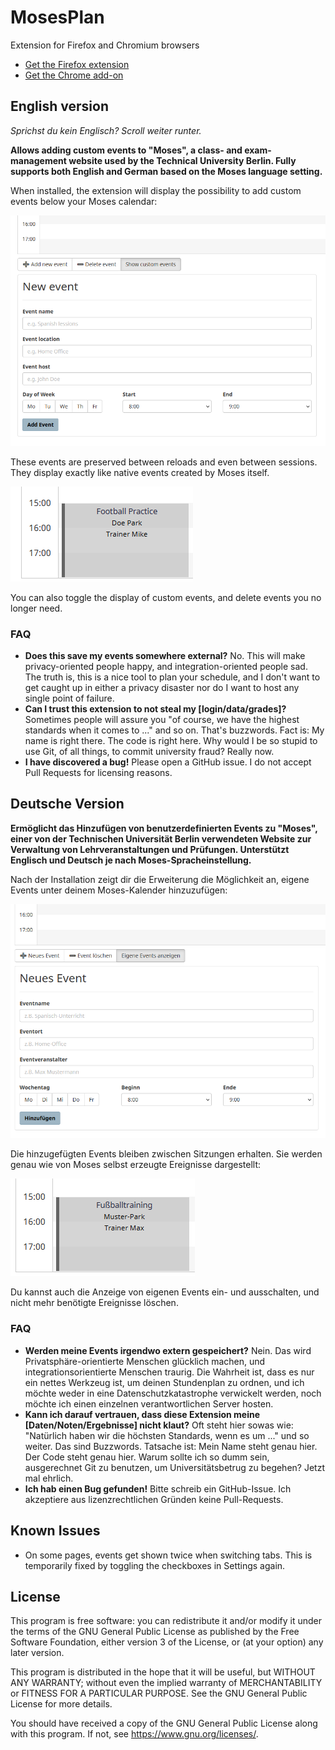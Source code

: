 # MosesPlan

Extension for Firefox and Chromium browsers

* [Get the Firefox extension](https://addons.mozilla.org/en-US/firefox/addon/mosesplan/)
* [Get the Chrome add-on](https://chrome.google.com/webstore/detail/mosesplan/kbfefilfmbljdpaookgedimngjbafkmo)

## English version

*Sprichst du kein Englisch? Scroll weiter runter.*

**Allows adding custom events to "Moses", a class- and exam-management website used by the Technical University Berlin.
Fully supports both English and German based on the Moses language setting.**

When installed, the extension will display the possibility to add custom events below your Moses calendar:

![](images/1.png)

These events are preserved between reloads and even between sessions. They display exactly like native events created by
Moses itself.

![](images/2.png)

You can also toggle the display of custom events, and delete events you no longer need.

### FAQ

* **Does this save my events somewhere external?** No. This will make privacy-oriented people happy, and
  integration-oriented people sad. The truth is, this is a nice tool to plan your schedule, and I don't want to get
  caught up in either a privacy disaster nor do I want to host any single point of failure.
* **Can I trust this extension to not steal my [login/data/grades]?** Sometimes people will assure you "of course, we
  have the highest standards when it comes to ..." and so on. That's buzzwords. Fact is: My name is right there. The
  code is right here. Why would I be so stupid to use Git, of all things, to commit university fraud? Really now.
* **I have discovered a bug!** Please open a GitHub issue. I do not accept Pull Requests for licensing reasons.

## Deutsche Version

**Ermöglicht das Hinzufügen von benutzerdefinierten Events zu "Moses", einer von der Technischen Universität Berlin
verwendeten Website zur Verwaltung von Lehrveranstaltungen und Prüfungen. Unterstützt Englisch und Deutsch je nach
Moses-Spracheinstellung.**

Nach der Installation zeigt dir die Erweiterung die Möglichkeit an, eigene Events unter deinem Moses-Kalender
hinzuzufügen:

![](images/1_de.png)

Die hinzugefügten Events bleiben zwischen Sitzungen erhalten. Sie werden genau wie von Moses selbst erzeugte Ereignisse
dargestellt:

![](images/2_de.png)

Du kannst auch die Anzeige von eigenen Events ein- und ausschalten, und nicht mehr benötigte Ereignisse löschen.

### FAQ

* **Werden meine Events irgendwo extern gespeichert?** Nein. Das wird Privatsphäre-orientierte Menschen glücklich
  machen, und integrationsorientierte Menschen traurig. Die Wahrheit ist, dass es nur ein nettes Werkzeug ist, um deinen
  Stundenplan zu ordnen, und ich möchte weder in eine Datenschutzkatastrophe verwickelt werden, noch möchte ich einen
  einzelnen verantwortlichen Server hosten.
* **Kann ich darauf vertrauen, dass diese Extension meine [Daten/Noten/Ergebnisse] nicht klaut?** Oft steht hier sowas
  wie: "Natürlich haben wir die höchsten Standards, wenn es um ..." und so weiter. Das sind Buzzwords. Tatsache ist:
  Mein Name steht genau hier. Der Code steht genau hier. Warum sollte ich so dumm sein, ausgerechnet Git zu benutzen, um
  Universitätsbetrug zu begehen? Jetzt mal ehrlich.
* **Ich hab einen Bug gefunden!** Bitte schreib ein GitHub-Issue. Ich akzeptiere aus lizenzrechtlichen Gründen keine
  Pull-Requests.

## Known Issues

* On some pages, events get shown twice when switching tabs. This is temporarily fixed by toggling the checkboxes in
  Settings again.

## License

This program is free software: you can redistribute it and/or modify it under the terms of the GNU General Public
License as published by the Free Software Foundation, either version 3 of the License, or (at your option) any later
version.

This program is distributed in the hope that it will be useful, but WITHOUT ANY WARRANTY; without even the implied
warranty of MERCHANTABILITY or FITNESS FOR A PARTICULAR PURPOSE. See the GNU General Public License for more details.

You should have received a copy of the GNU General Public License along with this program. If not,
see <https://www.gnu.org/licenses/>.
